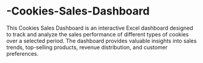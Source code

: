# -Cookies-Sales-Dashboard
This Cookies Sales Dashboard is an interactive Excel dashboard designed to track and analyze the sales performance of different types of cookies over a selected period. The dashboard provides valuable insights into sales trends, top-selling products, revenue distribution, and customer preferences.
